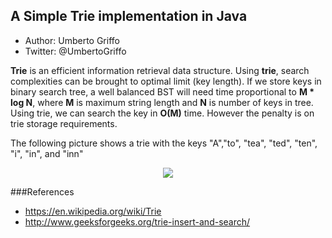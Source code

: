 ## A Simple Trie implementation in Java
* Author: Umberto Griffo
* Twitter: @UmbertoGriffo

**Trie** is an efficient information retrieval data structure. Using **trie**, search complexities can be brought to optimal limit (key length). If we store keys in binary search tree, a well balanced BST will need time proportional to **M * log N**, where **M** is maximum string length and **N** is number of keys in tree. Using trie, we can search the key in **O(M)** time. However the penalty is on trie storage requirements.

The following picture shows a trie with the keys "A","to", "tea", "ted", "ten", "i", "in", and "inn"
<p align="center">
  <img src="https://github.com/umbertogriffo/Trie/blob/master/250px-Trie_example.svg.png"/>
</p>

###References
- https://en.wikipedia.org/wiki/Trie
- http://www.geeksforgeeks.org/trie-insert-and-search/
